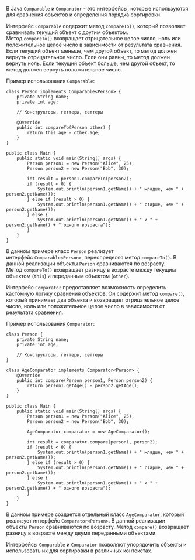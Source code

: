 В Java `Comparable` и `Comparator` - это интерфейсы, которые используются для сравнения объектов и определения порядка сортировки.

Интерфейс `Comparable` содержит метод `compareTo()`, который позволяет сравнивать текущий объект с другим объектом. Метод `compareTo()` возвращает отрицательное целое число, ноль или положительное целое число в зависимости от результата сравнения. Если текущий объект меньше, чем другой объект, то метод должен вернуть отрицательное число. Если они равны, то метод должен вернуть ноль. Если текущий объект больше, чем другой объект, то метод должен вернуть положительное число.

Пример использования `Comparable`:

```
class Person implements Comparable<Person> {
    private String name;
    private int age;
    
    // Конструкторы, геттеры, сеттеры
    
    @Override
    public int compareTo(Person other) {
        return this.age - other.age;
    }
}

public class Main {
    public static void main(String[] args) {
        Person person1 = new Person("Alice", 25);
        Person person2 = new Person("Bob", 30);
        
        int result = person1.compareTo(person2);
        if (result < 0) {
            System.out.println(person1.getName() + " младше, чем " + person2.getName());
        } else if (result > 0) {
            System.out.println(person1.getName() + " старше, чем " + person2.getName());
        } else {
            System.out.println(person1.getName() + " и " + person2.getName() + " одного возраста");
        }
    }
}
```

В данном примере класс `Person` реализует интерфейс `Comparable<Person>`, переопределяя метод `compareTo()`. В данной реализации объекты `Person` сравниваются по возрасту. Метод `compareTo()` возвращает разницу в возрасте между текущим объектом (`this`) и переданным объектом (`other`).

Интерфейс `Comparator` предоставляет возможность определить кастомную логику сравнения объектов. Он содержит метод `compare()`, который принимает два объекта и возвращает отрицательное целое число, ноль или положительное целое число в зависимости от результата сравнения.

Пример использования `Comparator`:

```
class Person {
    private String name;
    private int age;
    
    // Конструкторы, геттеры, сеттеры
}

class AgeComparator implements Comparator<Person> {
    @Override
    public int compare(Person person1, Person person2) {
        return person1.getAge() - person2.getAge();
    }
}

public class Main {
    public static void main(String[] args) {
        Person person1 = new Person("Alice", 25);
        Person person2 = new Person("Bob", 30);
        
        AgeComparator comparator = new AgeComparator();
        
        int result = comparator.compare(person1, person2);
        if (result < 0) {
            System.out.println(person1.getName() + " младше, чем " + person2.getName());
        } else if (result > 0) {
            System.out.println(person1.getName() + " старше, чем " + person2.getName());
        } else {
            System.out.println(person1.getName() + " и " + person2.getName() + " одного возраста");
        }
    }
}
```

В данном примере создается отдельный класс `AgeComparator`, который реализует интерфейс `Comparator<Person>`. В данной реализации объекты `Person` сравниваются по возрасту. Метод `compare()` возвращает разницу в возрасте между двумя переданными объектами.

Интерфейсы `Comparable` и `Comparator` позволяют упорядочить объекты и использовать их для сортировки в различных контекстах.